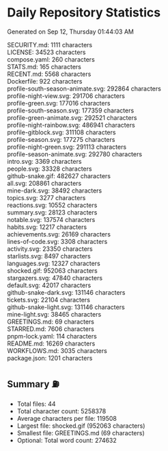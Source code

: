 # Daily Repository Statistics
Generated on Sep 12, Thursday 01:44:03 AM  

SECURITY.md: 1111 characters  
LICENSE: 34523 characters  
compose.yaml: 260 characters  
STATS.md: 165 characters  
RECENT.md: 5568 characters  
Dockerfile: 922 characters  
profile-south-season-animate.svg: 292864 characters  
profile-night-view.svg: 291706 characters  
profile-green.svg: 177016 characters  
profile-south-season.svg: 177359 characters  
profile-green-animate.svg: 292521 characters  
profile-night-rainbow.svg: 486941 characters  
profile-gitblock.svg: 311108 characters  
profile-season.svg: 177275 characters  
profile-night-green.svg: 291113 characters  
profile-season-animate.svg: 292780 characters  
intro.svg: 3369 characters  
people.svg: 33328 characters  
github-snake.gif: 482627 characters  
all.svg: 208861 characters  
mine-dark.svg: 38492 characters  
topics.svg: 3277 characters  
reactions.svg: 10552 characters  
summary.svg: 28123 characters  
notable.svg: 137574 characters  
habits.svg: 12217 characters  
achievements.svg: 26169 characters  
lines-of-code.svg: 3308 characters  
activity.svg: 23350 characters  
starlists.svg: 8497 characters  
languages.svg: 12327 characters  
shocked.gif: 952063 characters  
stargazers.svg: 47840 characters  
default.svg: 42017 characters  
github-snake-dark.svg: 131146 characters  
tickets.svg: 22104 characters  
github-snake-light.svg: 131146 characters  
mine-light.svg: 38465 characters  
GREETINGS.md: 69 characters  
STARRED.md: 7606 characters  
pnpm-lock.yaml: 114 characters  
README.md: 16269 characters  
WORKFLOWS.md: 3035 characters  
package.json: 1201 characters  

## Summary ⛽  
- Total files: 44  
- Total character count: 5258378  
- Average characters per file: 119508  
- Largest file: shocked.gif (952063 characters)  
- Smallest file: GREETINGS.md (69 characters)  
- Optional: Total word count: 274632  
